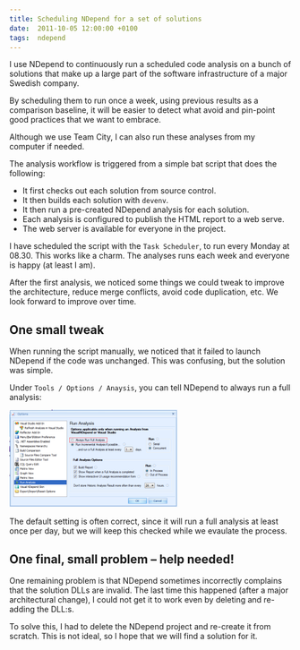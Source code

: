 ```yaml
---
title: Scheduling NDepend for a set of solutions
date:  2011-10-05 12:00:00 +0100
tags:  ndepend
---
```


I use NDepend to continuously run a scheduled code analysis on a bunch of solutions that make up a large part of the software infrastructure of a major Swedish company.

By scheduling them to run once a week, using previous results as a comparison baseline, it will be easier to detect what avoid and pin-point good practices that we want to embrace.

Although we use Team City, I can also run these analyses from my computer if needed.

The analysis workflow is triggered from a simple bat script that does the following:

- It first checks out each solution from source control.
- It then builds each solution with `devenv`.
- It then run a pre-created NDepend analysis for each solution.
- Each analysis is configured to publish the HTML report to a web serve.
- The web server is available for everyone in the project.

I have scheduled the script with the `Task Scheduler`, to run every Monday at 08.30. This works like a charm. The analyses runs each week and everyone is happy (at least I am).

After the first analysis, we noticed some things we could tweak to improve the architecture, reduce merge conflicts, avoid code duplication, etc. We look forward to improve over time.


## One small tweak

When running the script manually, we noticed that it failed to launch NDepend if the code was unchanged. This was confusing, but the solution was simple.

Under `Tools / Options / Anaysis`, you can tell NDepend to always run a full analysis:

![NDepend](/assets/blog/11/1005-2.png "NDepend")

The default setting is often correct, since it will run a full analysis at least once per day, but we will keep this checked while we evaulate the process.


## One final, small problem – help needed!

One remaining problem is that NDepend sometimes incorrectly complains that the solution DLLs are invalid. The last time this happened (after a major architectural change), I could not get it to work even by deleting and re-adding the DLL:s.

To solve this, I had to delete the NDepend project and re-create it from scratch. This is not ideal, so I hope that we will find a solution for it.